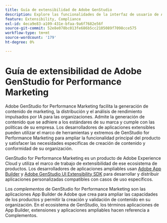 ```yaml
---
title: Guía de extensibilidad de Adobe GenStudio
description: Explore las funcionalidades de la interfaz de usuario de Adobe GenStudio for Performance Marketing de SDK y aprenda a crear aplicaciones ampliables.
feature: Extensibility, Compliance
exl-id: 4eca9e83-a109-431e-bfaa-9a6f7682e56f
source-git-commit: 52e8e078bc013fe686b5cc2105089f7098cce575
workflow-type: tm+mt
source-wordcount: '179'
ht-degree: 0%

---
```


# Guía de extensibilidad de Adobe GenStudio for Performance Marketing

Adobe GenStudio for Performance Marketing facilita la generación de contenido de marketing, la distribución y el análisis de rendimiento impulsados por IA para las organizaciones. Admite la generación de contenido que se adhiere a los estándares de su marca y cumple con las políticas de su empresa. Los desarrolladores de aplicaciones extensibles pueden utilizar el marco de herramientas y extremos de GenStudio for Performance Marketing para ampliar la funcionalidad principal del producto y satisfacer las necesidades específicas de creación de contenido y conformidad de su organización.

GenStudio for Performance Marketing es un producto de Adobe Experience Cloud y utiliza el marco de trabajo de extensibilidad de ese ecosistema de productos. Los desarrolladores de aplicaciones ampliables usan [Adobe App Builder](https://developer.adobe.com/app-builder/) y [Adobe GenStudio UI Extensibility SDK](https://github.com/adobe/genstudio-uix-sdk) para desarrollar y distribuir aplicaciones personalizadas compatibles con casos de uso específicos.

Los _complementos_ de GenStudio for Performance Marketing son las aplicaciones App Builder de Adobe que crea para ampliar las capacidades de los productos y permitir la creación y validación de contenido en su organización. En el ecosistema de GenStudio, los términos aplicaciones de App Builder, extensiones y aplicaciones ampliables hacen referencia a Complementos.
